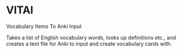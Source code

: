 # VITAI
Vocabulary Items To Anki Input

Takes a list of English vocabulary words, looks up definitions etc., and creates a text file for Anki to input and create vocabulary cards with.
